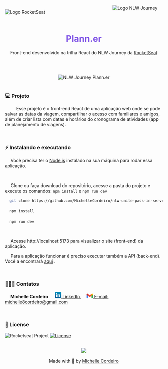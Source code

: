 <!-- Banner session -->
<p>
  <img src="https://i.postimg.cc/HnHjH416/rocketseat-logo.png" alt="Logo RocketSeat" width="200" align="left" style="padding-top:13px">
  <img src="https://i.postimg.cc/GptrWxsL/Tag.png" alt="Logo NLW Journey" title="Logo NLW Journey" width="160" align="right">
</p>
<br><br><br>

<!-- About session -->
<h1 align="center" style="color:#8257e6">Plann.er</h1>

<div align="center">
  Front-end desenvolvido na trilha React do NLW Journey da <a href="https://www.rocketseat.com.br/" target="_blank">RocketSeat</a>

  <br><br>

  <img src="https://i.postimg.cc/1XjDKH68/Plann-er.png" alt="NLW Journey Plann.er" width="800">
  <!-- <video controls src="https://github.com/MichelleCordeiro/nlw-expert-react-notes/assets/42891377/27842410-bae5-4d2e-96ca-3c512a9792fe" title="App Notes" width="900"></video> -->
</div>

<br>

<!-- Infos session -->
<h3> 💻 Projeto </h3>

&emsp; &emsp; Esse projeto é o front-end React de uma aplicação web onde se pode salvar as datas da viagem, compartilhar o acesso com familiares e amigos, além de criar lista com datas e horários do cronograma de atividades (app de planejamento de viagens).

<!-- &emsp; &emsp; Aplicação está disponível <a href="https://nlw-notes-eta.vercel.app/" target="_blank">aqui</a> -->

<br>

<!-- Tools session -->
<!-- <h3> 🚀 Tecnologias </h3>
<p align="left">
  <code><img height="23" src="https://raw.githubusercontent.com/github/explore/80688e429a7d4ef2fca1e82350fe8e3517d3494d/topics/html/html.png" alt="HTML">HTML</code>
  <code><img height="23" src="https://raw.githubusercontent.com/github/explore/80688e429a7d4ef2fca1e82350fe8e3517d3494d/topics/css/css.png" alt="CSS">CSS</code>
  <code><img height="20" src="https://raw.githubusercontent.com/github/explore/80688e429a7d4ef2fca1e82350fe8e3517d3494d/topics/javascript/javascript.png" alt="JavaScript">JavaScript</code>
  <code><img height="25" src="https://raw.githubusercontent.com/github/explore/80688e429a7d4ef2fca1e82350fe8e3517d3494d/topics/react/react.png" alt="React">React</code>
  <code><img height="25" src="https://i.postimg.cc/BbFrvMNM/vite-js.png" alt="ViteJS">ViteJS</code>
  <code><img height="20" src="https://raw.githubusercontent.com/github/explore/80688e429a7d4ef2fca1e82350fe8e3517d3494d/topics/typescript/typescript.png" alt="TypeScript"> TypeScript</code>
  <code><img height="24" src="https://raw.githubusercontent.com/github/explore/80688e429a7d4ef2fca1e82350fe8e3517d3494d/topics/tailwind/tailwind.png" alt="TailWind"> TailWindCSS</code>
  <code><img height="23" src="https://github.com/dcastil/tailwind-merge/raw/v2.2.2/assets/logo.svg" alt="TailWind Merge"> TailWind Merge</code>
  <code><img height="22" src="https://i.postimg.cc/NMDYcNJT/logo-lucide.png" alt="Lucide React"> Lucide React</code>
  <code><img height="26" src="https://fakerjs.dev/logo.svg" alt="FakerJS"> FakerJS</code>
  <code><img height="21" src="https://raw.githubusercontent.com/github/explore/80688e429a7d4ef2fca1e82350fe8e3517d3494d/topics/visual-studio-code/visual-studio-code.png" alt="VS Code"> VS Code</code>
</p>

<br>

- [HTML](https://developer.mozilla.org/pt-BR/docs/Learn/Getting_started_with_the_web/HTML_basics) - linguagem de marcação de hipertexto usada na construção de aplicaçÇão web
- [CSS](https://developer.mozilla.org/pt-BR/docs/Web/CSS) - folhas de estilo em cascata é uma linguagem usada para estilizar
- [JavaScript](https://developer.mozilla.org/pt-BR/docs/Learn/JavaScript/First_steps/What_is_JavaScript) - linguagem de programação que permite implementar itens complexos em páginas web
- [ReactJS](https://reactjs.org/) - biblioteca JavaScript para construção de interfaces
- [Vite](https://vitejs.dev/) - build tool para aplicações web
- [TypeScript](https://www.typescriptlang.org/) - superset de JavaScript que adiciona tipagem estática ao código
- [TailwindCSS](https://tailwindcss.com/) - framework de estilização
- [Tailwind Merge](https://www.npmjs.com/package/tailwind-merge) - função que facilita a unir estilizações sem subscrever
- [FakerJS](https://fakerjs.dev/) - biblioteca de dados fictícios para testar o front-end
- [DayJS](https://day.js.org/docs/en/installation/typescript) - biblioteca de ajuda a formatar datas
- [Lucide React](https://lucide.dev/) - biblioteca de ícones 

<br> -->

<!-- Learnning session -->
<!-- <h3> 👩‍💻 Aprendizado </h3>
<table>
  <tr>
    <td>
      <li>HTML/ CSS </li>
      <li>React</li>
      <li>TypeScript</li>
      <li>Tailwind</li>
      <li>Tailwind Merge</li>
    </td>
    <td>
      <li>DayJS</li>
      <li>Lucide react</li>
      <li>Pagination</li>
      <li>Search</li>
      <li>Boas práticas</li>
    </td>
    <td>
      <li>React hooks</li>
      <li>URL state</li>
      <li>ComponentProps</li>
      <li>Desestruturação</li>
      <li>Deploy na Vercel</li>
    </td>
  </tr>
</table>


<br> -->

<!-- Estructure session -->
<!-- <h3> 🗃️ Estrutura de pastas </h3>

```
├── 📁 public: arquivos públicos
├── 📁 src: arquivos do projeto
│   ├── 📁 assets: arquivos de imagem
│   ├── 📁 components: pasta com componentes da aplicação
│   ├──├── 📁 table: componentes que compões a tabela
│   │   ├── attendee-list.tsx
│   │   ├── header.tsx
│   │   ├── icon-button.tsx
│   │   ├── nav-link.tsx
│   ├── app.tsx: arquivo que contém a aplicação
│   ├── index.css: arquivo de estilização com a inicialização do Tailwind
│   ├── main.tsx: arquivo com a inicialização do React
├── index.html: arquivo com a estrutura da aplicação
```

<br> -->

<!-- Execution session -->
<h3> ⚡ Instalando e executando </h3>

&emsp; Você precisa ter o [Node.js](https://nodejs.org/en/) instalado na sua máquina para rodar essa aplicação.

<br>

&emsp; Clone ou faça download do repositório, acesse a pasta do projeto e execute os comandos: `npm install` e `npm run dev`
```bash
  git clone https://github.com/MichelleCordeiro/nlw-unite-pass-in-server.git

  npm install

  npm run dev
```

<br>

&emsp; Acesse http://localhost:5173 para visualizar o site (front-end) da aplicação.

&emsp; Para a aplicação funcionar é preciso executar também a API (back-end). Você a encontrará [aqui](https://github.com/MichelleCordeiro/nlw-unite-pass-in-server) .


<br>

<!-- Future implementations session -->
<!-- <h2> 🔮 Implementações futuras: </h2>

- [ ] listar eventos
- [ ] gerir o cadastro dos eventos
- [ ] listar participantes de determinado evento, com e sem check-in
- [ ] gerir o cadastro dos participantes
- [ ] fazer o check-in manualmente na aplicação

<br> -->

<!-- Contacts session -->
<h3> 👩🏼‍💻 Contatos </h3>

<p>
  <strong>&emsp; Michelle Cordeiro</strong> &emsp; 
  <a href="https://www.linkedin.com/in/michelle-cordeiro/"> 
    <img src="https://github.com/MichelleCordeiro/MichelleCordeiro/blob/main/logos/linkedin.png?raw=true" alt="logo linkedin" width="20" /> LinkedIn
  </a> &emsp;
  <a href="michelle8cordeiro@gmail.com">
    <img src="https://github.com/MichelleCordeiro/MichelleCordeiro/blob/main/logos/gmail.png?raw=true" alt="logo gmail" width="20"/>
    E-mail: michelle8cordeiro@gmail.com
  </a>
</p>

<br>

<!-- Licences session -->
<h3 align="left"> 📝 License </h3>

<p>
  <img src="https://img.shields.io/static/v1?label=Rocketseat&message=Education&color=8257e5&labelColor=202024" alt="Rocketseat Project" />
  <a href="LICENSE"><img  src="https://img.shields.io/static/v1?label=License&message=MIT&color=8257e5&labelColor=202024" alt="License"></a>
</p>
<br>
<!--END_SECTION:licenses-->

<!--START_SECTION:footer-->
<div align="center">
  <img src="https://raw.githubusercontent.com/catppuccin/catppuccin/main/assets/footers/gray0_ctp_on_line.svg?sanitize=true" height="70" />
  
  Made with 💜 by <a href="https://www.linkedin.com/in/michelle-cordeiro/">Michelle Cordeiro</a>
</div>
<!--END_SECTION:footer-->